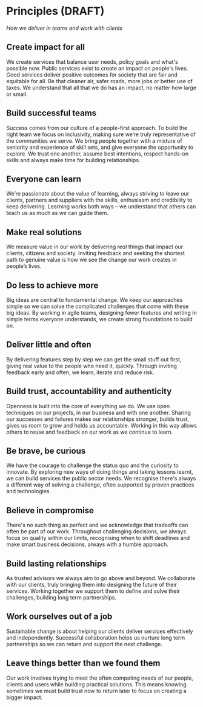 # Principles (DRAFT)

_How we deliver in teams and work with clients_

## Create impact for all
We create services that balance user needs, policy goals and what's possible now. Public services exist to create an impact on people's lives. Good services deliver positive outcomes for society that are fair and equitable for all. Be that cleaner air, safer roads, more jobs or better use of taxes. We understand that all that we do has an impact, no matter how large or small. 

## Build successful teams
Success comes from our culture of a people-first approach. To build the right team we focus on inclusivity, making sure we’re truly representative of the communities we serve. We bring people together with a mixture of seniority and experience of skill sets, and give everyone the opportunity to explore. We trust one another, assume best intentions, respect hands-on skills and always make time for building relationships.

## Everyone can learn
We’re passionate about the value of learning, always striving to leave our clients, partners and suppliers with the skills, enthusiasm and credibility to keep delivering. Learning works both ways – we understand that others can teach us as much as we can guide them. 

## Make real solutions
We measure value in our work by delivering _real_ things that impact our clients, citizens and society. Inviting feedback and seeking the shortest path to genuine value is how we see the change our work creates in people’s lives. 

## Do less to achieve more
Big ideas are central to fundamental change. We keep our approaches simple so we can solve the complicated challenges that come with these big ideas. By working in agile teams, designing fewer features and writing in simple terms everyone understands, we create strong foundations to build on.

## Deliver little and often
By delivering features step by step we can get the small stuff out first, giving real value to the people who need it, quickly. Through inviting feedback early and often, we learn, iterate and reduce risk.

## Build trust, accountability and authenticity
Openness is built into the core of everything we do. We use open techniques on our projects, in our business and with one another. Sharing our successes and failures makes our relationships stronger, builds trust, gives us room to grow and holds us accountable. Working in this way allows others to reuse and feedback on our work as we continue to learn. 

## Be brave, be curious
We have the courage to challenge the status quo and the curiosity to innovate. By exploring new ways of doing things and taking lessons learnt, we can build services the public sector needs. We recognise there's always a different way of solving a challenge, often supported by proven practices and technologies.

## Believe in compromise
There's no such thing as perfect and we acknowledge that tradeoffs can often be part of our work. Throughout challenging decisions, we always focus on quality within our limits, recognising when to shift deadlines and make smart business decisions, always with a humble approach.

## Build lasting relationships
As trusted advisors we always aim to go above and beyond. We collaborate with our clients, truly bringing them into designing the future of their services. Working together we support them to define and solve their challenges, building long term partnerships. 

## Work ourselves out of a job
Sustainable change is about helping our clients deliver services effectively and independently. Successful collaboration helps us nurture long term partnerships so we can return and support the next challenge. 

## Leave things better than we found them
Our work involves trying to meet the often competing needs of our people, clients and users while building practical solutions. This means knowing sometimes we must build trust now to return later to focus on creating a bigger impact. 
